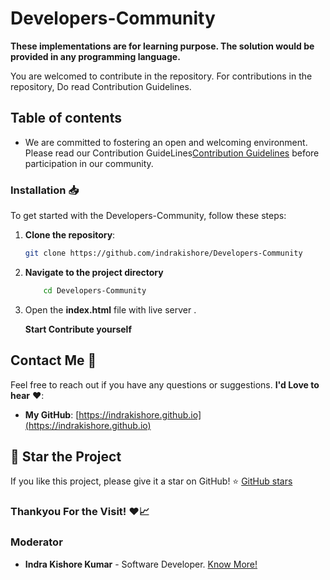 # Developers-Community
__These implementations are for learning purpose. The solution would be provided in any programming language.__

You are welcomed to contribute in the repository. For contributions in the repository, Do read Contribution Guidelines.

## Table of contents

-  We are committed to fostering an open and welcoming environment. Please read our Contribution GuideLines[Contribution Guidelines](https://github.com/indrakishore/Developers-Community/blob/main/contributing.md) before participation in our community.


### Installation 📥

To get started with the Developers-Community, follow these steps:

1. **Clone the repository**:
   ```bash
   git clone https://github.com/indrakishore/Developers-Community
   ``` 
2. **Navigate to the project directory**

    ```bash
        cd Developers-Community
    ```

3. Open the **index.html** file with live server .

    **Start Contribute yourself**

## Contact Me 📧

Feel free to reach out if you have any questions or suggestions. **I'd Love to hear** ❤️:
- **My GitHub**: [https://indrakishore.github.io](https://indrakishore.github.io)
## 🌟 Star the Project
If you like this project, please give it a star on GitHub! ⭐
[GitHub stars](https://github.com/indrakishore/Developers-Community)
<br>
### Thankyou For the Visit! ❤️📈
 
### Moderator
* **Indra Kishore Kumar** - Software Developer.   [Know More!](https://indrakishore.github.io)
